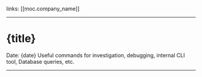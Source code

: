 links: [[moc.company_name]]

---
# {title}
Date: {date}
Useful commands for investigation, debugging, internal CLI tool, Database queries, etc. 

---

